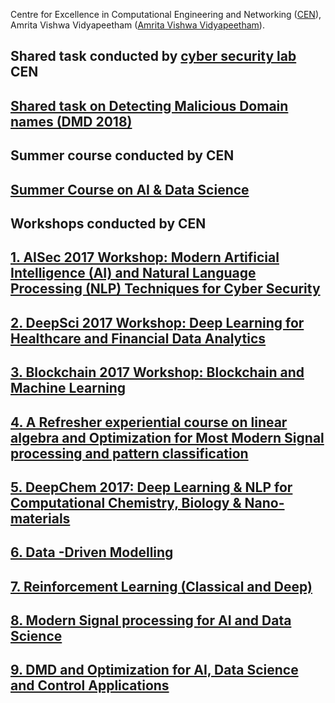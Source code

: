 Centre for Excellence in Computational Engineering and Networking ([CEN](https://www.amrita.edu/center/computational-engineering-and-networking)),
Amrita Vishwa Vidyapeetham ([Amrita Vishwa Vidyapeetham](https://www.amrita.edu/)).

## Shared task conducted by [cyber security lab](https://vinayakumarr.github.io/Cybersecurity-Lab-at-CEN/) CEN

## [Shared task on Detecting Malicious Domain names (DMD 2018)](http://nlp.amrita.edu/DMD2018/)

## Summer course conducted by CEN

## [Summer Course on AI & Data Science](https://www.amrita.edu/event/summer-course-ai-date-science)

## Workshops conducted by CEN

## [1. AISec 2017 Workshop: Modern Artificial Intelligence (AI) and Natural Language Processing (NLP) Techniques for Cyber Security](https://vinayakumarr.github.io/aisec-cen/)

## [2. DeepSci 2017 Workshop: Deep Learning for Healthcare and Financial Data Analytics](https://vinayakumarr.github.io/deepsci-cen/)

## [3. Blockchain 2017 Workshop: Blockchain and Machine Learning](https://vinayakumarr.github.io/deepblockchain-cen/)

## [4. A Refresher experiential course on linear algebra and Optimization for Most Modern Signal processing and pattern classification](https://vinayakumarr.github.io/msp-cen/)

## [5. DeepChem 2017: Deep Learning & NLP for Computational Chemistry, Biology & Nano-materials](https://vinayakumarr.github.io/deepchem-cen/)

## [6. Data -Driven Modelling](http://nlp.amrita.edu/Data-Driven-Modelling2017/index.html)

## [7. Reinforcement Learning (Classical and Deep) ](http://nlp.amrita.edu/rlcd-2018/)

## [8. Modern Signal processing for AI and Data Science](http://nlp.amrita.edu/MSP-for-AI&DS/)

## [9. DMD and Optimization for AI, Data Science and Control Applications](http://nlp.amrita.edu/dmd-ai-ds2018/)
